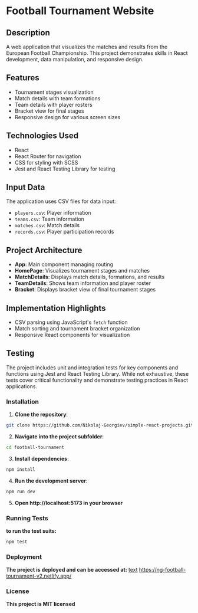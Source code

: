 # Football Tournament Website

## Description

A web application that visualizes the matches and results from the European Football Championship. This project demonstrates skills in React development, data manipulation, and responsive design.

## Features

- Tournament stages visualization
- Match details with team formations
- Team details with player rosters
- Bracket view for final stages
- Responsive design for various screen sizes

## Technologies Used

- React
- React Router for navigation
- CSS for styling with SCSS
- Jest and React Testing Library for testing

## Input Data

The application uses CSV files for data input:

- `players.csv`: Player information
- `teams.csv`: Team information
- `matches.csv`: Match details
- `records.csv`: Player participation records

## Project Architecture

- **App**: Main component managing routing
- **HomePage**: Visualizes tournament stages and matches
- **MatchDetails**: Displays match details, formations, and results
- **TeamDetails**: Shows team information and player roster
- **Bracket**: Displays bracket view of final tournament stages

## Implementation Highlights

- CSV parsing using JavaScript's `fetch` function
- Match sorting and tournament bracket organization
- Responsive React components for visualization

## Testing

The project includes unit and integration tests for key components and functions using Jest and React Testing Library. While not exhaustive, these tests cover critical functionality and demonstrate testing practices in React applications.

### Installation

1. **Clone the repository**:

```bash
git clone https://github.com/Nikolaj-Georgiev/simple-react-projects.git
```

2. **Navigate into the project subfolder**:

```bash
cd football-tournament
```

3. **Install dependencies**:

```bash
npm install
```

4. **Run the development server**:

```bash
npm run dev
```

5. **Open http://localhost:5173 in your browser**

### Running Tests

**to run the test suits:**

```bash
npm test
```

### Deployment

**The project is deployed and can be accessed at:**
[text](https://ng-football-tournament-v2.netlify.app/) https://ng-football-tournament-v2.netlify.app/

### License

**This project is MIT licensed**
